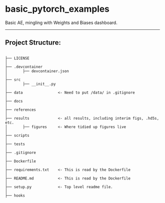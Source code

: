 # basic_pytorch_examples

Basic AE, mingling with Weights and Biases dashboard.

---

## Project Structure:

```

├── LICENSE
│ 
├── .devcontainer
│       ├── devcontainer.json
│ 
├── src
│       ├── __init__.py
│ 
├── data                <- Need to put /data/ in .gitignore
│ 
├── docs
│ 
├── references
│ 
├── results             <- all results, including interim figs, .hd5s, etc.
│       ├── figures     <- Where tidied up figures live
│ 
├── scripts
│ 
├── tests
│
├── .gitignore
│ 
├── Dockerfile
│ 
├── requirements.txt    <- This is read by the Dockerfile
│ 
├── README.md           <- This is read by the Dockerfile
│
├── setup.py            <- Top level readme file.
│   
├── hooks
```